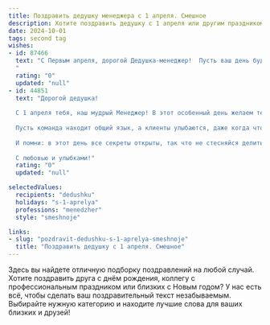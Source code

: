```yaml
---
title: Поздравить дедушку менеджера с 1 апреля. Смешное
description: Хотите поздравить дедушку с 1 апреля или другим праздником? Наш ИИ создаст незабываемое поздравление, а вы обязательно выделитесь среди других.  
date: 2024-10-01
tags: second tag
wishes:
- id: 87466
  text: "С Первым апреля, дорогой Дедушка-менеджер!  Пусть ваш день будет полон неожиданных, но приятных сюрпризов (кроме, разве что, внезапной проверки от начальства!). Желаю вам креативных идей,  успешных сделок и  столько же оптимизма, сколько  шуток в этом забавном дне!  Пусть все ваши планы сбудутся,  а конкуренты  попадаются на вашу фирменную \"удочку\" только  на 1 апреля!
  "
  rating: "0"
  updated: "null"
- id: 44851
  text: "Дорогой дедушка!
  
  С 1 апреля тебя, наш мудрый Менеджер! В этот особенный день желаем тебе не только успехов в работе, но и ни одной \"абсурдной\" шутки в твоем управлении! Пусть твои идеи всегда будут как свежие анекдоты — смешные и уместные!
  
  Пусть команда находит общий язык, а клиенты улыбаются, даже когда что-то не так! Пусть каждый день приносит тебе интересные задачи и хорошее настроение, а твои подчиненные не забудут, что иногда лучше смеяться, чем плакать!
  
  И помни: в этот день все секреты открыты, так что не стесняйся делиться своими \"первоклассными\" шутками! Поздравляем тебя, наш находчивый дедушка!
  
  С любовью и улыбками!"
  rating: "0"
  updated: "null"

selectedValues:
  recipients: "dedushku"
  holidays: "s-1-aprelya"
  professions: "menedzher"
  style: "smeshnoje"

links:
- slug: "pozdravit-dedushku-s-1-aprelya-smeshnoje"
  title: "Поздравить дедушку с 1 апреля. Смешное"
---
```


Здесь вы найдете отличную подборку поздравлений на любой случай.
Хотите поздравить друга с днём рождения, коллегу с профессиональным праздником или близких с Новым годом? У нас есть всё, чтобы сделать ваш поздравительный текст незабываемым. Выбирайте нужную категорию и находите лучшие слова для ваших близких и друзей!
